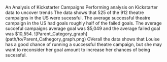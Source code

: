 An Analysis of Kickstarter Campaigns
Performing analysis on Kickstarter data to uncover trends 
The data shows that 525 of the 912 theatre campaigns in the US were sucessful.  The average successful theatre campaign in the US had goals roughly half of the failed goals.  The average succeful campaigns average goal was $5,049 and the average failed goal was $10,554.
![Parent_Category_graph] (path/to/Parent_Cathegory_graph.png)
OVerall the data shows that Louise has a good chance of running a successful theatre campaign, but she may want to reconsider her goal amount to increase her chances of being sucessful.
